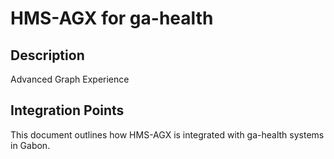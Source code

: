 # HMS-AGX for ga-health

## Description

Advanced Graph Experience

## Integration Points

This document outlines how HMS-AGX is integrated with ga-health systems in Gabon.
